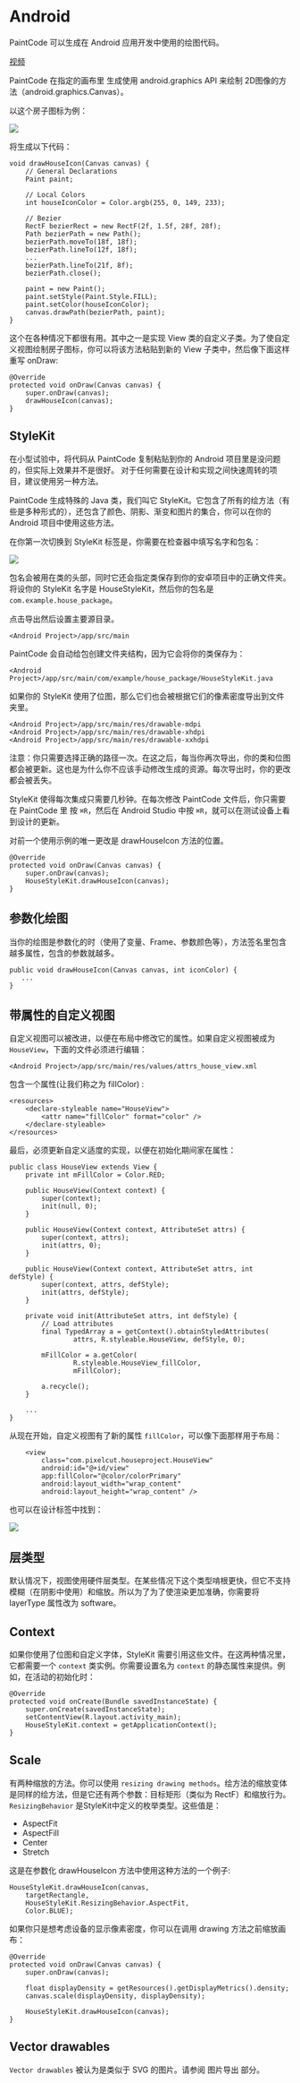 # Android

PaintCode 可以生成在 Android 应用开发中使用的绘图代码。

[视频](https://youtu.be/fYpTCR7uW14)

PaintCode 在指定的画布里 生成使用 android.graphics API 来绘制 2D图像的方法（android.graphics.Canvas）。

以这个房子图标为例：

![](images/drawing.png)

将生成以下代码：

```
void drawHouseIcon(Canvas canvas) {
    // General Declarations
    Paint paint;
    
    // Local Colors
    int houseIconColor = Color.argb(255, 0, 149, 233);
    
    // Bezier
    RectF bezierRect = new RectF(2f, 1.5f, 28f, 28f);
    Path bezierPath = new Path();
    bezierPath.moveTo(18f, 18f);
    bezierPath.lineTo(12f, 18f);
    ...
    bezierPath.lineTo(21f, 8f);
    bezierPath.close();
    
    paint = new Paint();
    paint.setStyle(Paint.Style.FILL);
    paint.setColor(houseIconColor);
    canvas.drawPath(bezierPath, paint);
}
```

这个在各种情况下都很有用。其中之一是实现 View 类的自定义子类。为了使自定义视图绘制房子图标，你可以将该方法粘贴到新的 View 子类中，然后像下面这样重写 onDraw:

```
@Override
protected void onDraw(Canvas canvas) {
    super.onDraw(canvas);
    drawHouseIcon(canvas);
}
```

## StyleKit

在小型试验中，将代码从 PaintCode 复制粘贴到你的 Android 项目里是没问题的，但实际上效果并不是很好。 对于任何需要在设计和实现之间快速周转的项目，建议使用另一种方法。

PaintCode 生成特殊的 Java 类，我们叫它 StyleKit。它包含了所有的绘方法（有些是多种形式的），还包含了颜色、阴影、渐变和图片的集合，你可以在你的 Android 项目中使用这些方法。

在你第一次切换到 StyleKit 标签是，你需要在检查器中填写名字和包名：

![](images/inspector_android.png)

包名会被用在类的头部，同时它还会指定类保存到你的安卓项目中的正确文件夹。将设你的 StyleKit 名字是 HouseStyleKit，然后你的包名是 `com.example.house_package`。

点击导出然后设置主要源目录。

```
<Android Project>/app/src/main
```

PaintCode 会自动给包创建文件夹结构，因为它会将你的类保存为：

```
<Android Project>/app/src/main/com/example/house_package/HouseStyleKit.java
```

如果你的 StyleKit 使用了位图，那么它们也会被根据它们的像素密度导出到文件夹里。

```
<Android Project>/app/src/main/res/drawable-mdpi
<Android Project>/app/src/main/res/drawable-xhdpi
<Android Project>/app/src/main/res/drawable-xxhdpi
```

注意：你只需要选择正确的路径一次。在这之后，每当你再次导出，你的类和位图都会被更新。这也是为什么你不应该手动修改生成的资源。每次导出时，你的更改都会被丢失。

StyleKit 使得每次集成只需要几秒钟。在每次修改 PaintCode 文件后，你只需要在 PaintCode 里 按 `⌘R`，然后在 Android Studio 中按 `⌘R`，就可以在测试设备上看到设计的更新。

对前一个使用示例的唯一更改是 drawHouseIcon 方法的位置。

```
@Override
protected void onDraw(Canvas canvas) {
    super.onDraw(canvas);
    HouseStyleKit.drawHouseIcon(canvas);
}
```

## 参数化绘图

当你的绘图是参数化的时（使用了变量、Frame、参数颜色等），方法签名里包含越多属性，包含的参数就越多。

```
public void drawHouseIcon(Canvas canvas, int iconColor) {
   ...
}
```

## 带属性的自定义视图

自定义视图可以被改进，以便在布局中修改它的属性。如果自定义视图被成为 `HouseView`，下面的文件必须进行编辑：

```
<Android Project>/app/src/main/res/values/attrs_house_view.xml
```

包含一个属性(让我们称之为 fillColor) :

```
<resources>
    <declare-styleable name="HouseView">
        <attr name="fillColor" format="color" />
    </declare-styleable>
</resources>
```

最后，必须更新自定义适度的实现，以便在初始化期间家在属性：

```
public class HouseView extends View {
    private int mFillColor = Color.RED;

    public HouseView(Context context) {
        super(context);
        init(null, 0);
    }

    public HouseView(Context context, AttributeSet attrs) {
        super(context, attrs);
        init(attrs, 0);
    }

    public HouseView(Context context, AttributeSet attrs, int defStyle) {
        super(context, attrs, defStyle);
        init(attrs, defStyle);
    }

    private void init(AttributeSet attrs, int defStyle) {
        // Load attributes
        final TypedArray a = getContext().obtainStyledAttributes(
                attrs, R.styleable.HouseView, defStyle, 0);

        mFillColor = a.getColor(
                R.styleable.HouseView_fillColor,
                mFillColor);

        a.recycle();
    }
    
    ...
}
```

从现在开始，自定义视图有了新的属性 `fillColor`，可以像下面那样用于布局：

```
    <view
        class="com.pixelcut.houseproject.HouseView"
        android:id="@+id/view"
        app:fillColor="@color/colorPrimary"
        android:layout_width="wrap_content"
        android:layout_height="wrap_content" />
```

也可以在设计标签中找到：

![](images/fill_color.png)

## 层类型

默认情况下，视图使用硬件层类型。在某些情况下这个类型啃根更快，但它不支持模糊（在阴影中使用）和缩放。所以为了为了使渲染更加准确，你需要将 layerType 属性改为 software。

## Context


如果你使用了位图和自定义字体，StyleKit 需要引用这些文件。在这两种情况里，它都需要一个 `context` 类实例。你需要设置名为 `context` 的静态属性来提供。例如，在活动的初始化时：

```
@Override
protected void onCreate(Bundle savedInstanceState) {
    super.onCreate(savedInstanceState);
    setContentView(R.layout.activity_main);
    HouseStyleKit.context = getApplicationContext();
}
```

## Scale

有两种缩放的方法。你可以使用 `resizing drawing methods`。绘方法的缩放变体是同样的绘方法，但是它还有两个参数：目标矩形（类似为 RectF）和缩放行为。`ResizingBehavior` 是StyleKit中定义的枚举类型。这些值是：

- AspectFit
- AspectFill
- Center
- Stretch

这是在参数化 drawHouseIcon 方法中使用这种方法的一个例子:

```
HouseStyleKit.drawHouseIcon(canvas,
    targetRectangle,
    HouseStyleKit.ResizingBehavior.AspectFit,
    Color.BLUE);
```

如果你只是想考虑设备的显示像素密度，你可以在调用 drawing 方法之前缩放画布：

```
@Override
protected void onDraw(Canvas canvas) {
    super.onDraw(canvas);

    float displayDensity = getResources().getDisplayMetrics().density;
    canvas.scale(displayDensity, displayDensity);

    HouseStyleKit.drawHouseIcon(canvas);
}
```

## Vector drawables

`Vector drawables` 被认为是类似于 SVG 的图片。请参阅 图片导出 部分。
